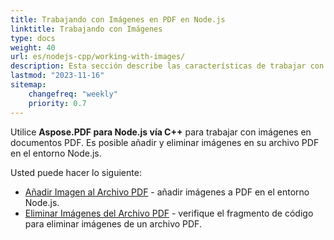 ```yaml
---
title: Trabajando con Imágenes en PDF en Node.js
linktitle: Trabajando con Imágenes
type: docs
weight: 40
url: es/nodejs-cpp/working-with-images/
description: Esta sección describe las características de trabajar con imágenes en un archivo PDF en Node.js.
lastmod: "2023-11-16"
sitemap:
    changefreq: "weekly"
    priority: 0.7
---
```


Utilice **Aspose.PDF para Node.js vía C++** para trabajar con imágenes en documentos PDF. Es posible añadir y eliminar imágenes en su archivo PDF en el entorno Node.js.

Usted puede hacer lo siguiente:

- [Añadir Imagen al Archivo PDF](/pdf/nodejs-cpp/add-image-to-pdf/) - añadir imágenes a PDF en el entorno Node.js.
- [Eliminar Imágenes del Archivo PDF](/pdf/nodejs-cpp/delete-images-from-pdf-file/) - verifique el fragmento de código para eliminar imágenes de un archivo PDF.